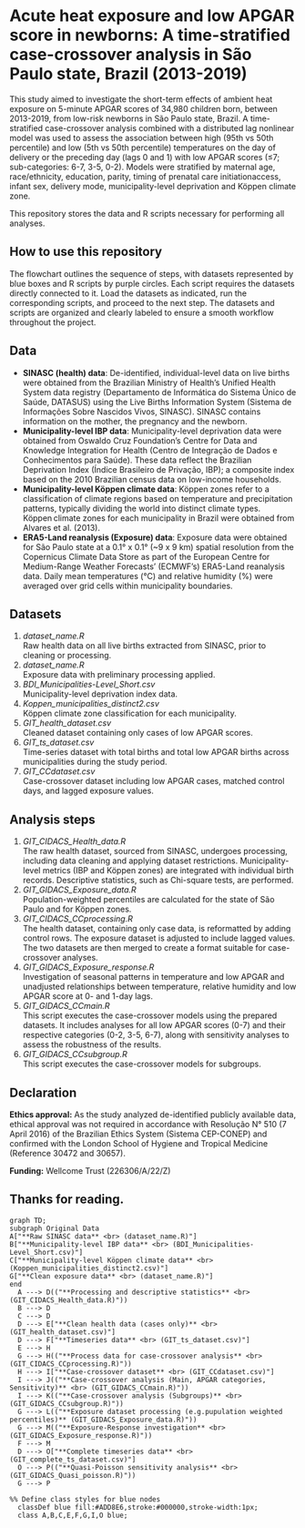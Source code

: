 
Acute heat exposure and low APGAR score in newborns: A time-stratified case-crossover analysis in São Paulo state, Brazil (2013-2019)
========================

This study aimed to investigate the short-term effects of ambient heat exposure on 5-minute APGAR scores of 34,980 children born, between 2013-2019, from low-risk newborns in São Paulo state, Brazil. A time-stratified case-crossover analysis combined with a distributed lag nonlinear model was used to assess the association between high (95th vs 50th percentile) and low (5th vs 50th percentile) temperatures on the day of delivery or the preceding day (lags 0 and 1) with low APGAR scores (≤7; sub-categories: 6-7, 3-5, 0-2). Models were stratified by maternal age, race/ethnicity, education, parity, timing of prenatal care initiationaccess, infant sex, delivery mode, municipality-level deprivation and Köppen climate zone. 

This repository stores the data and R scripts necessary for performing all analyses. 

How to use this repository
------------
The flowchart outlines the sequence of steps, with datasets represented by blue boxes and R scripts by purple circles. Each script requires the datasets directly connected to it. Load the datasets as indicated, run the corresponding scripts, and proceed to the next step. The datasets and scripts are organized and clearly labeled to ensure a smooth workflow throughout the project.

Data
------------
* **SINASC (health) data**: De-identified, individual-level data on live births were obtained from the Brazilian Ministry of Health’s Unified Health System data registry (Departamento de Informática do Sistema Único de Saúde, DATASUS) using the Live Births Information System (Sistema de Informações Sobre Nascidos Vivos, SINASC). SINASC contains information on the mother, the pregnancy and the newborn.
* **Municipality-level IBP data**: Municipality-level deprivation data were obtained from Oswaldo Cruz Foundation’s Centre for Data and Knowledge Integration for Health (Centro de Integração de Dados e Conhecimentos para Saúde). These data reflect the Brazilian Deprivation Index (Índice Brasileiro de Privação, IBP); a composite index based on the 2010 Brazilian census data on low-income households.
* **Municipality-level Köppen climate data**: Köppen zones refer to a classification of climate regions based on temperature and precipitation patterns, typically dividing the world into distinct climate types. Köppen climate zones for each municipality in Brazil were obtained from Alvares et al. (2013). 
* **ERA5-Land reanalysis (Exposure) data**: Exposure data were obtained for São Paulo state at a 0.1° x 0.1° (~9 x 9 km) spatial resolution from the Copernicus Climate Data Store as part of the European Centre for Medium-Range Weather Forecasts’ (ECMWF’s) ERA5-Land reanalysis data. Daily mean temperatures (°C) and relative humidity (%) were averaged over grid cells within municipality boundaries.

Datasets
------------
1. *dataset_name.R*  
Raw health data on all live births extracted from SINASC, prior to cleaning or processing.
3. *dataset_name.R*  
Exposure data with preliminary processing applied.
4. *BDI_Municipalities-Level_Short.csv*  
Municipality-level deprivation index data.
5. *Koppen_municipalities_distinct2.csv*  
Köppen climate zone classification for each municipality.
6. *GIT_health_dataset.csv*  
Cleaned dataset containing only cases of low APGAR scores.
7. *GIT_ts_dataset.csv*  
Time-series dataset with total births and total low APGAR births across municipalities during the study period.
8. *GIT_CCdataset.csv*  
Case-crossover dataset including low APGAR cases, matched control days, and lagged exposure values.

Analysis steps
-----
1. *GIT_CIDACS_Health_data.R*  
The raw health dataset, sourced from SINASC, undergoes processing, including data cleaning and applying dataset restrictions. Municipality-level metrics (IBP and Köppen zones) are integrated with individual birth records. Descriptive statistics, such as Chi-square tests, are performed.
2. *GIT_GIDACS_Exposure_data.R*  
Population-weighted percentiles are calculated for the state of São Paulo and for Köppen zones.
3. *GIT_CIDACS_CCprocessing.R*  
The health dataset, containing only case data, is reformatted by adding control rows. The exposure dataset is adjusted to include lagged values. The two datasets are then merged to create a format suitable for case-crossover analyses.
4. *GIT_GIDACS_Exposure_response.R*  
Investigation of seasonal patterns in temperature and low APGAR and unadjusted relationships between temperature, relative humidity and low APGAR score at 0- and 1-day lags.
5. *GIT_GIDACS_CCmain.R*  
This script executes the case-crossover models using the prepared datasets. It includes analyses for all low APGAR scores (0-7) and their respective categories (0-2, 3-5, 6-7), along with sensitivity analyses to assess the robustness of the results.
6. *GIT_GIDACS_CCsubgroup.R*  
This script executes the case-crossover models for subgroups.

Declaration 
----------
**Ethics approval:** As the study analyzed de-identified publicly available data, ethical approval was not required in accordance with Resolução N° 510 (7 April 2016) of the Brazilian Ethics System (Sistema CEP-CONEP) and confirmed with the London School of Hygiene and Tropical Medicine (Reference 30472 and 30657). 

**Funding:** Wellcome Trust (226306/A/22/Z) 

Thanks for reading.
----------


```mermaid
graph TD;
subgraph Original Data
A["**Raw SINASC data** <br> (dataset_name.R)"]
B["**Municipality-level IBP data** <br> (BDI_Municipalities-Level_Short.csv)"]
C["**Municipality-level Köppen climate data** <br> (Koppen_municipalities_distinct2.csv)"]
G["**Clean exposure data** <br> (dataset_name.R)"]
end
  A ---> D(("**Processing and descriptive statistics** <br> (GIT_CIDACS_Health_data.R)"))
  B ---> D
  C ---> D
  D ---> E["**Clean health data (cases only)** <br> (GIT_health_dataset.csv)"]
  D ---> F["**Timeseries data** <br> (GIT_ts_dataset.csv)"]
  E ---> H
  G ---> H(("**Process data for case-crossover analysis** <br> (GIT_CIDACS_CCprocessing.R)"))
  H ---> I["**Case-crossover dataset** <br> (GIT_CCdataset.csv)"]
  I ---> J(("**Case-crossover analysis (Main, APGAR categories, Sensitivity)** <br> (GIT_GIDACS_CCmain.R)"))
  I ---> K(("**Case-crossover analysis (Subgroups)** <br> (GIT_GIDACS_CCsubgroup.R)"))
  G ---> L(("**Exposure dataset processing (e.g.pupulation weighted percentiles)** (GIT_GIDACS_Exposure_data.R)"))
  G ---> M(("**Exposure-Response investigation** <br> (GIT_GIDACS_Exposure_response.R)"))
  F ---> M
  D ---> O["**Complete timeseries data** <br> (GIT_complete_ts_dataset.csv)"]
  O ---> P(("**Quasi-Poisson sensitivity analysis** <br> (GIT_GIDACS_Quasi_poisson.R)"))
  G ---> P

%% Define class styles for blue nodes
  classDef blue fill:#ADD8E6,stroke:#000000,stroke-width:1px;
  class A,B,C,E,F,G,I,O blue;





